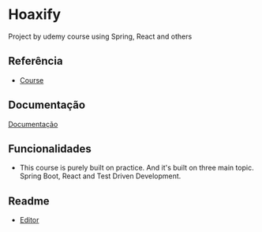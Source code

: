 # Hoaxify

Project by udemy course using Spring, React and others

## Referência

- [Course](https://www.udemy.com/course/test-driven-web-application-development-with-spring-react/)

## Documentação

[Documentação](https://link-da-documentação)

## Funcionalidades

- This course is purely built on practice. And it's built on three main topic. Spring Boot, React and Test Driven Development.

## Readme

- [Editor](https://readme.so/pt/editor)
